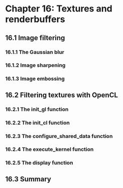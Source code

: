# Chapter 16: Textures and renderbuffers

## 16.1 Image filtering

### 16.1.1 The Gaussian blur

### 16.1.2 Image sharpening

### 16.1.3 Image embossing

## 16.2 Filtering textures with OpenCL

### 16.2.1 The init_gl function

### 16.2.2 The init_cl function

### 16.2.3 The configure_shared_data function

### 16.2.4 The execute_kernel function

### 16.2.5 The display function

## 16.3 Summary

